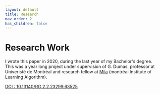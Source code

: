 ```yaml
---
layout: default
title: Research
nav_order: 2
has_children: false
---
```


# Research Work

I wrote this paper in 2020, during the last year of my Bachelor's degree. This was a year long project under supervision of G. Dumas, professor at Univeristé de Montréal and research fellow at [Mila](https://mila.quebec/) (montréal Institute of Learning Algorithm). 

[DOI : 10.13140/RG.2.2.23299.63525](https://www.researchgate.net/publication/355928130_NeurML_From_an_automated_EEG_preprocessing_pipeline_with_source_reconstruction_to_ML_models_predicting_gender_and_brain_age)

